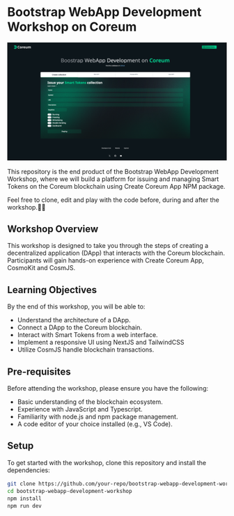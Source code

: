 # Bootstrap WebApp Development Workshop on Coreum
![WebappUI](./public/WebappUI.png)

This repository is the end product of the Bootstrap WebApp Development Workshop, where we will build a platform for issuing and managing Smart Tokens on the Coreum blockchain using Create Coreum App NPM package.

Feel free to clone, edit and play with the code before, during and after the workshop.👨‍💻

## Workshop Overview

This workshop is designed to take you through the steps of creating a decentralized application (DApp) that interacts with the Coreum blockchain. Participants will gain hands-on experience with Create Coreum App, CosmoKit and CosmJS. 

## Learning Objectives

By the end of this workshop, you will be able to:

- Understand the architecture of a DApp.
- Connect a DApp to the Coreum blockchain.
- Interact with Smart Tokens from a web interface.
- Implement a responsive UI using NextJS and TailwindCSS
- Utilize CosmJS handle blockchain transactions.

## Pre-requisites

Before attending the workshop, please ensure you have the following:

- Basic understanding of the blockchain ecosystem.
- Experience with JavaScript and Typescript.
- Familiarity with node.js and npm package management.
- A code editor of your choice installed (e.g., VS Code).

## Setup

To get started with the workshop, clone this repository and install the dependencies:

```bash
git clone https://github.com/your-repo/bootstrap-webapp-development-workshop.git
cd bootstrap-webapp-development-workshop
npm install
npm run dev
